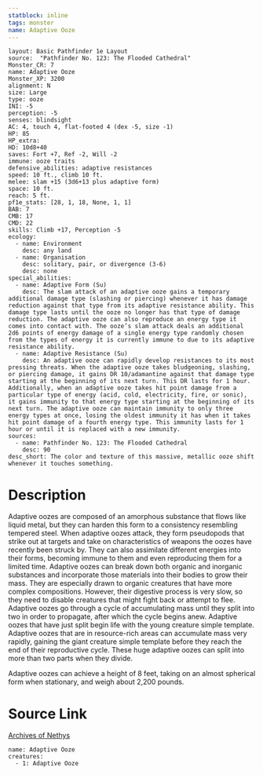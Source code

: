 ```yaml
---
statblock: inline
tags: monster
name: Adaptive Ooze
---
```

```statblock
layout: Basic Pathfinder 1e Layout
source:  "Pathfinder No. 123: The Flooded Cathedral"
Monster_CR: 7
name: Adaptive Ooze
Monster_XP: 3200
alignment: N
size: Large
type: ooze
INI: -5
perception: -5
senses: blindsight
AC: 4, touch 4, flat-footed 4 (dex -5, size -1)
HP: 85
HP_extra: 
HD: 10d8+40
saves: Fort +7, Ref -2, Will -2
immune: ooze traits
defensive_abilities: adaptive resistances
speed: 10 ft., climb 10 ft.
melee: slam +15 (3d6+13 plus adaptive form)
space: 10 ft.
reach: 5 ft.
pf1e_stats: [28, 1, 18, None, 1, 1]
BAB: 7
CMB: 17
CMD: 22
skills: Climb +17, Perception -5
ecology:
  - name: Environment
    desc: any land
  - name: Organisation
    desc: solitary, pair, or divergence (3-6)
    desc: none
special_abilities:
  - name: Adaptive Form (Su)
    desc: The slam attack of an adaptive ooze gains a temporary additional damage type (slashing or piercing) whenever it has damage reduction against that type from its adaptive resistance ability. This damage type lasts until the ooze no longer has that type of damage reduction. The adaptive ooze can also reproduce an energy type it comes into contact with. The ooze’s slam attack deals an additional 2d6 points of energy damage of a single energy type randomly chosen from the types of energy it is currently immune to due to its adaptive resistance ability.
  - name: Adaptive Resistance (Su)
    desc: An adaptive ooze can rapidly develop resistances to its most pressing threats. When the adaptive ooze takes bludgeoning, slashing, or piercing damage, it gains DR 10/adamantine against that damage type starting at the beginning of its next turn. This DR lasts for 1 hour. Additionally, when an adaptive ooze takes hit point damage from a particular type of energy (acid, cold, electricity, fire, or sonic), it gains immunity to that energy type starting at the beginning of its next turn. The adaptive ooze can maintain immunity to only three energy types at once, losing the oldest immunity it has when it takes hit point damage of a fourth energy type. This immunity lasts for 1 hour or until it is replaced with a new immunity.
sources:
  - name: Pathfinder No. 123: The Flooded Cathedral
    desc: 90
desc_short: The color and texture of this massive, metallic ooze shift whenever it touches something.
```
# Description
Adaptive oozes are composed of an amorphous substance that flows like liquid metal, but they can harden this form to a consistency resembling tempered steel. When adaptive oozes attack, they form pseudopods that strike out at targets and take on characteristics of weapons the oozes have recently been struck by. They can also assimilate different energies into their forms, becoming immune to them and even reproducing them for a limited time. Adaptive oozes can break down both organic and inorganic substances and incorporate those materials into their bodies to grow their mass. They are especially drawn to organic creatures that have more complex compositions. However, their digestive process is very slow, so they need to disable creatures that might fight back or attempt to flee. Adaptive oozes go through a cycle of accumulating mass until they split into two in order to propagate, after which the cycle begins anew. Adaptive oozes that have just split begin life with the young creature simple template. Adaptive oozes that are in resource-rich areas can accumulate mass very rapidly, gaining the giant creature simple template before they reach the end of their reproductive cycle. These huge adaptive oozes can split into more than two parts when they divide.

 Adaptive oozes can achieve a height of 8 feet, taking on an almost spherical form when stationary, and weigh about 2,200 pounds.
# Source Link
[Archives of Nethys](https://aonprd.com/MonsterDisplay.aspx?ItemName=Adaptive%20Ooze)
```encounter-table
name: Adaptive Ooze
creatures:
  - 1: Adaptive Ooze
```
